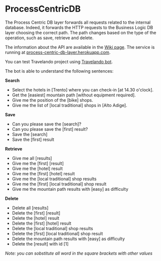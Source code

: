 # ProcessCentricDB
The Process Centric DB layer forwards all requests related to the internal database. 
Indeed, it forwards the HTTP requests to the Business Logic DB layer choosing the correct path. 
The path changes based on the type of the operation, such as save, retrieve and delete. 

The information about the API are available in the [Wiki page](https://github.com/SDEProject/ProcessCentricDB/wiki).
The service is running at [process-centric-db-layer.herokuapp.com](https://process-centric-db-layer.herokuapp.com).

You can test Travelando project using [Travelando bot](http://t.me/TravelandoBot). 

The bot is able to understand the following sentences:

**Search**
* Select the hotels in [Trento] where you can check-in [at 14.30 o'clock].
* Get the [easiest] mountain path [without equipment required].
* Give me the position of the [bike] shops.
* Give me the list of [local traditional] shops in [Alto Adige].

**Save**
* Can you please save the [search]?
* Can you please save the [first] result?
* Save the [search]
* Save the [first] result

**Retrieve**
* Give me all [results]
* Give me the [first] [result]
* Give me the [hotel] result
* Give me the [first] [hotel] result
* Give me the [local traditional] shop results
* Give me the [first] [local traditional] shop result
* Give me the mountain path results with [easy] as difficulty

**Delete**
* Delete all [results]
* Delete the [first] [result]
* Delete the [hotel] result
* Delete the [first] [hotel] result
* Delete the [local traditional] shop results
* Delete the [first] [local traditional] shop result
* Delete the mountain path results with [easy] as difficulty
* Delete the [result] with id [1]

_Note: you can sobstitute all word in the square brackets with other values_
